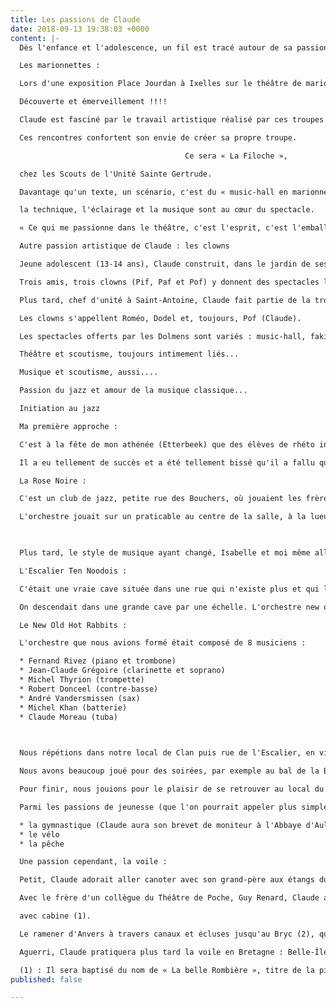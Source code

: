 ```yaml
---
title: Les passions de Claude
date: 2018-09-13 19:38:03 +0000
content: |-
  Dès l'enfance et l'adolescence, un fil est tracé autour de sa passion pour le théâtre...sous toutes ses formes, ses divers genres et représentations.

  Les marionnettes :

  Lors d'une exposition Place Jourdan à Ixelles sur le théâtre de marionnettes en Belgique, le directeur des « Cœurs de bois » invite Claude à une « initiation » dans son atelier théâtral.

  Découverte et émerveillement !!!!

  Claude est fasciné par le travail artistique réalisé par ces troupes de marionnettes.

  Ces rencontres confortent son envie de créer sa propre troupe.

                                       Ce sera « La Filoche »,

  chez les Scouts de l'Unité Sainte Gertrude.

  Davantage qu'un texte, un scénario, c'est du « music-hall en marionnettes ».

  la technique, l'éclairage et la musique sont au cœur du spectacle.

  « Ce qui me passionne dans le théâtre, c'est l'esprit, c'est l'emballement (une  expression surannée mais tellement parlante!), c'est l'ambiance ! »

  Autre passion artistique de Claude : les clowns

  Jeune adolescent (13-14 ans), Claude construit, dans le jardin de ses parents, un théâtre fait de tôles (voir photo).

  Trois amis, trois clowns (Pif, Paf et Pof) y donnent des spectacles lors de fêtes d'anniversaires.

  Plus tard, chef d'unité à Saint-Antoine, Claude fait partie de la troupe des « Dolmens ».

  Les clowns s'appellent Roméo, Dodel et, toujours, Pof (Claude).

  Les spectacles offerts par les Dolmens sont variés : music-hall, fakirisme... 

  Théâtre et scoutisme, toujours intimement liés...

  Musique et scoutisme, aussi....

  Passion du jazz et amour de la musique classique...

  Initiation au jazz

  Ma première approche :

  C'est à la fête de mon athénée (Etterbeek) que des élèves de rhéto introduisent dans le spectacle un orchestre Nouvel Orléans. 

  Il a eu tellement de succès et a été tellement bissé qu'il a fallu que les organisateurs promettent une Jam Session après le spectacle. J'ai dû quitter à grand regret cette ambiance car mes parents allaient s'inquiéter...et moi, me faire réprimander !

  La Rose Noire :

  C'est un club de jazz, petite rue des Bouchers, où jouaient les frères Laydu et Sim qui étaient de mon athénée. J'y allais avec mon copain scout Ouistiti qui était aussi un mordu !

  L'orchestre jouait sur un praticable au centre de la salle, à la lueur d'un réverbère. Nous, comme nous n'avions pas beaucoup de sous pour payer notre entrée, on se payait juste un Coca. Et quand le serveur était d'un côté, nous, nous allions à l'opposé pour ne plus devoir repayer de consommation !

                                                                               26

  Plus tard, le style de musique ayant changé, Isabelle et moi même allions presque tous les samedis à....

  L'Escalier Ten Noodois :

  C'était une vraie cave située dans une rue qui n'existe plus et qui longeait le côté droit de la Colonne du Congrès.

  On descendait dans une grande cave par une échelle. L'orchestre new orléans  jouait juché sur une charrette à foin. Le sol en brique n'était pas très confortable, surtout qu' Isabelle y dansait parfois pieds nus !!!

  Le New Old Hot Rabbits :

  L'orchestre que nous avions formé était composé de 8 musiciens :

  * Fernand Rivez (piano et trombone)
  * Jean-Claude Grégoire (clarinette et soprano)
  * Michel Thyrion (trompette)
  * Robert Donceel (contre-basse)
  * André Vandersmissen (sax)
  * Michel Khan (batterie)
  * Claude Moreau (tuba)

   

  Nous répétions dans notre local de Clan puis rue de l'Escalier, en ville, dans un vieux bâtiment. Nous y avons fait plusieurs soirées en décorant la salle et le bar (nous avions besoin d'argent pour payer notre location).

  Nous avons beaucoup joué pour des soirées, par exemple au bal de la Blanchisserie, au Saint Sauveur et en Américaine avec les « Cousins ». Nous nous sommes faits bissés par le public et sur l'insistance des « Cousins », groupe très coté à l'époque, nous avons rejoué.

  Pour finir, nous jouions pour le plaisir de se retrouver au local du Clan de la 28ème unité scoute.

  Parmi les passions de jeunesse (que l'on pourrait appeler plus simplement « plaisirs » ou « activités » car il faut laisser au terme « passion » tout son sens : ardeur, fougue, flamme!), citons

  * la gymnastique (Claude aura son brevet de moniteur à l'Abbaye d'Aulne)
  * le vélo
  * la pêche

  Une passion cependant, la voile :

  Petit, Claude adorait aller canoter avec son grand-père aux étangs du Bois de la Cambre.

  Avec le frère d'un collègue du Théâtre de Poche, Guy Renard, Claude acquiert un petit voilier(3,5m)

  avec cabine (1).

  Le ramener d'Anvers à travers canaux et écluses jusqu'au Bryc (2), quelle aventure !! D'autant que ni l'un, ni l'autre n'avait jamais  été initié à la voile !

  Aguerri, Claude pratiquera plus tard la voile en Bretagne : Belle-Île, Haedic, Quiberon...

  (1) : Il sera baptisé du nom de « La belle Rombière », titre de la pièce de théâtre jouée à ce moment là au Poche...
published: false

---
```

